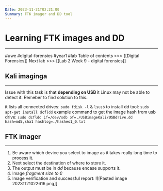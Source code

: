 ```yaml
---
Date: 2023-11-21T02:21:00
Summary: FTK imager and DD tool
---
```

#  Learning FTK images and DD
---

#uwe #digital-forensics #year1 #lab
Table of contents >>> [[Digital Forensics]]
Next lab >>> [[Lab 2 Week 9 - digital forensics]]

## Kali imaginga
---
Issue with this task is that **depending on USB** it Linux may not be able to detect it. Remeber to find solution to this.

it lists all connected drives:
`sudo fdisk -l`  & `lsusb`
to install dd tool:
`sudo apt-get install dcfldd` 
example command to get the image hash from usb drive:
`sudo dcfldd if=/dev/sdb of=./USBimageKali/USBdrive.dd hash=md5,sha1 hashlog=./hashes1_0.txt`

## FTK imager
---
1. Be aware which device you select to image as it takes really long time to process it.
2. Next select the destination of where to store it.
3. The output must be in *dd* because encase supports it.
4. Image *fragment size to 0*
5. Image verification and successful report:
![[Pasted image 20231121022619.png]]
